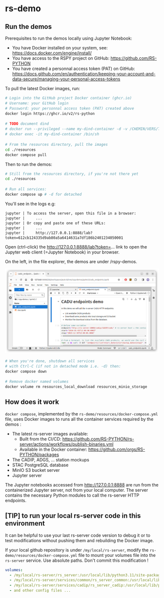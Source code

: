 # rs-demo

## Run the demos

Prerequisites to run the demos locally using Jupyter Notebook: 

  * You have Docker installed on your system, see: https://docs.docker.com/engine/install/
  * You have access to the RSPY project on GitHub: https://github.com/RS-PYTHON
  * You have created a personnal access token (PAT) on GitHub: https://docs.github.com/en/authentication/keeping-your-account-and-data-secure/managing-your-personal-access-tokens

To pull the latest Docker images, run:

```bash
# Login into the GitHub project Docker container (ghcr.io)
# Username: your GitHub login
# Password: your personnal access token (PAT) created above
docker login https://ghcr.io/v2/rs-python

# TODO document dind
# docker run --privileged --name my-dind-container -d -v /CHEMIN/VERS/TON/rs-demo/resources:/rs-demo/resources -p 8888:8888 docker:dind
# docker exec -it my-dind-container /bin/sh

# From the resources directory, pull the images
cd ./resources
docker compose pull
```

Then to run the demos:

```bash
# Still from the resources directory, if you're not there yet
cd ./resources

# Run all services:
docker compose up # -d for detached
```

You'll see in the logs e.g:
```
jupyter | To access the server, open this file in a browser:
jupyter |     ...
jupyter | Or copy and paste one of these URLs:
jupyter |     ...
jupyter |     http://127.0.0.1:8888/lab?token=612cb124335d9ab80a5a6414631a7df186b2401234050001
```

Open (ctrl-click) the http://127.0.0.1:8888/lab?token=... link to open the Jupyter web client (=Jupyter Notebook) in your browser.

On the left, in the file explorer, the demos are under /rspy-demos.

![alt text](./doc/images/jupyter.png "Title")

```bash
# When you're done, shutdown all services 
# with Ctrl-C (if not in detached mode i.e. -d) then:
docker compose down

# Remove docker named volumes
docker volume rm resources_local_download resources_minio_storage
```

## How does it work

`docker compose`, implemented by the `rs-demo/resources/docker-compose.yml` file, uses Docker images to runs all the container services required by the demos :

  * The latest rs-server images available:
    * Built from the CI/CD: https://github.com/RS-PYTHON/rs-server/actions/workflows/publish-binaries.yml
    * Available in the Docker container: https://github.com/orgs/RS-PYTHON/packages
  * The CADIP, ADGS, ... station mockups
  * STAC PostgreSQL database
  * MinIO S3 bucket server
  * Jupyter server

The Jupyter notebooks accessed from http://127.0.0.1:8888 are run from the containerized Jupyter server, not from your local computer. 
The server contains the necessary Python modules to call the rs-server HTTP endpoints.

## [TIP] to run your local rs-server code in this environment

It can be helpful to use your last rs-server code version to debug it or to test modifications without pushing them and rebuilding the Docker image.

If your local github repository is under `/my/local/rs-server`, modify the `rs-demo/resources/docker-compose.yml` file to mount your volumes file into the `rs-server` service. Use absolute paths. Don't commit this modification !
```yaml
volumes:
  - /my/local/rs-server/rs_server:/usr/local/lib/python3.11/site-packages/rs_server
  - /my/local/rs-server/services/common/rs_server_common:/usr/local/lib/python3.11/site-packages/rs_server_common
  - /my/local/rs-server/services/cadip/rs_server_cadip:/usr/local/lib/python3.11/site-packages/rs_server_cadip
  - and other config files ...
```